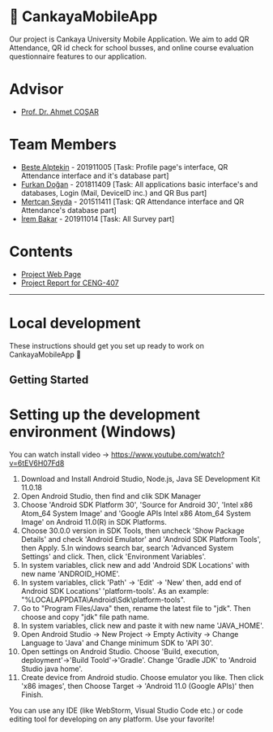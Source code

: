 <h1>📱 CankayaMobileApp</h1>
Our project is Cankaya University Mobile Application. We aim to add QR Attendance, QR id check for school busses, and online course evaluation questionnaire features to our application.

# Advisor
* [Prof. Dr. Ahmet COŞAR](http://www.cankaya.edu.tr/akademik_birimler/cv/Prof.Dr.AhmetCO%C5%9EAR.html)
# Team Members
* [Beste Alptekin](https://github.com/bestealptekin) - 201911005  [Task: Profile page's interface, QR Attendance interface and it's database part]
* [Furkan Doğan](https://github.com/furkan-dogan) - 201811409     [Task: All applications basic interface's and databases, Login (Mail, DeviceID inc.) and QR Bus part]
* [Mertcan Şeyda](https://github.com/MertcanSeyda) - 201511411    [Task: QR Attendance interface and QR Attendance's database part]
* [İrem Bakar](https://github.com/irembakar) - 201911014          [Task: All Survey part]
# Contents
* [Project Web Page](https://github.com/CankayaUniversity/ceng-407-408-2022-2023-Cankaya-Mobile-App/wiki/Website)
* [Project Report for CENG-407](https://github.com/CankayaUniversity/ceng-407-408-2022-2023-Cankaya-Mobile-App/blob/main/407_Report_CankayaMobileApp.pdf)

----

# Local development
These instructions should get you set up ready to work on CankayaMobileApp 🙌

## Getting Started
# Setting up the development environment (Windows)
You can watch install video -> https://www.youtube.com/watch?v=6tEV6H07Fd8

1. Download and Install Android Studio, Node.js, Java SE Development Kit 11.0.18
2. Open Android Studio, then find and clik SDK Manager
3. Choose 'Android SDK Platform 30', 'Source for Android 30', 'Intel x86 Atom_64 System Image' and 'Google APIs Intel x86 Atom_64 System Image' on Android 11.0(R) in SDK Platforms.
4. Choose 30.0.0 version in SDK Tools, then uncheck 'Show Package Details' and check 'Android Emulator' and 'Android SDK Platform Tools', then Apply.
5.In windows search bar, search 'Advanced System Settings' and click. Then, click 'Environment Variables'. 
6. In system variables, click new and add 'Android SDK Locations' with new name 'ANDROID_HOME'.
7. In system variables, click 'Path' -> 'Edit' -> 'New' then, add end of Android SDK Locations' 'platform-tools'. As an example: "%LOCALAPPDATA\Android\Sdk\platform-tools".
8. Go to "Program Files/Java" then, rename the latest file to "jdk". Then choose and copy "jdk" file path name.
9. In system variables, click new and paste it with new name 'JAVA_HOME'.
10. Open Android Studio -> New Project -> Empty Activity -> Change Language to 'Java' and Change minimum SDK to 'API 30'.
11. Open settings on Android Studio. Choose 'Build, execution, deployment'->'Build Toold'->'Gradle'. Change 'Gradle JDK' to 'Android Studio java home'.
12. Create device from Android studio. Choose emulator you like. Then click 'x86 images', then Choose Target -> 'Android 11.0 (Google APIs)' then Finish. 


You can use any IDE (like WebStorm, Visual Studio Code etc.) or code editing tool for developing on any platform. Use your favorite!
